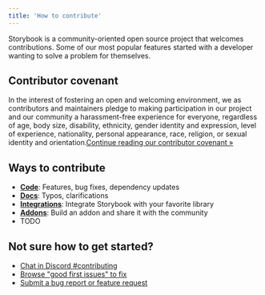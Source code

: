 ```yaml
---
title: 'How to contribute'
---
```


Storybook is a community-oriented open source project that welcomes contributions. Some of our most popular features started with a developer wanting to solve a problem for themselves.

## Contributor covenant

In the interest of fostering an open and welcoming environment, we as contributors and maintainers pledge to making participation in our project and our community a harassment-free experience for everyone, regardless of age, body size, disability, ethnicity, gender identity and expression, level of experience, nationality, personal appearance, race, religion, or sexual identity and orientation.[Continue reading our contributor covenant »](https://github.com/storybookjs/storybook/blob/next/CODE_OF_CONDUCT.md)

## Ways to contribute

- [**Code**](./code.md): Features, bug fixes, dependency updates
- [**Docs**](./documentation-updates.md): Typos, clarifications
- [**Integrations**](./../api/new-frameworks.md): Integrate Storybook with your favorite library
- [**Addons**](./../addons/introduction.md): Build an addon and share it with the community
- TODO
## Not sure how to get started?

- [Chat in Discord #contributing](https://discord.gg/storybook)
- [Browse "good first issues" to fix](https://github.com/storybookjs/storybook/issues?q=is%3Aissue+is%3Aopen+label%3A%22good+first+issue%22)
- [Submit a bug report or feature request](https://github.com/storybookjs/storybook/issues)
